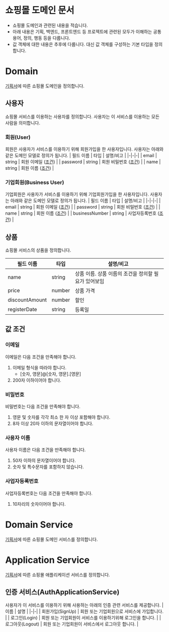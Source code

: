 # 쇼핑몰 도메인 문서
- 쇼핑몰 도메인과 관련된 내용을 적습니다.
- 아래 내용은 기획, 백엔드, 프론트엔드 등 프로젝트에 관련된 모두가 이해하는 공통 용어, 정의, 행동 등을 다룹니다.
- 값 객체에 대한 내용은 추후에 다룹니다. 대신 값 객체를 구성하는 기본 타입을 정의합니다.

# Domain
[기획서](docs)에 따른 쇼핑몰 도메인을 정의합니다.

<h2>사용자</h2>

쇼핑몰 서비스를 이용하는 사용자를 정의합니다. 사용자는 이 서비스를 이용하는 모든 사람을 의미합니다.

<h3>회원(User)</h3>

회원은 사용자가 서비스를 이용하기 위해 회원가입을 한 사용자입니다. 사용자는 아래와 같은 도메인 모델로 정의가 됩니다.
| 필드 이름 | 타입 | 설명/비고 |
|-|-|-|
| email | string | 회원 이메일 ([조건](#email)) |
| password | string | 회원 비밀번호 ([조건](#password))  |
| name | string | 회원 이름 ([조건](#name)) |

<h3>기업회원(Business User)</h3>

기업회원은 사용자가 서비스를 이용하기 위해 기업회원가입을 한 사용자입니다. 사용자는 아래와 같은 도메인 모델로 정의가 됩니다.
| 필드 이름 | 타입 | 설명/비고 |
|-|-|-|
| email | string | 회원 이메일 ([조건](#email)) |
| password | string | 회원 비밀번호 ([조건](#password))  |
| name | string | 회원 이름 ([조건](#name)) |
| businessNumber | string | 사업자등록번호 ([조건](#businessNumber)) |

<h2>상품</h2>
쇼핑몰 서비스의 상품을 정의합니다.

| 필드 이름 | 타입 | 설명/비고 |
|-|-|-|
| name | string | 상품 이름. 상품 이름의 조건을 정의할 필요가 있어보임 |
| price | number | 상품 가격 |
| discountAmount | number | 할인 |
| registerDate | string | 등록일 |

<h2>값 조건</h2>

<h3 id="email">이메일</h3>

이메일은 다음 조건을 만족해야 합니다.
1. 이메일 형식을 따라야 합니다.
   - [숫자, 영문]@[숫자, 영문].[영문]
2. 200자 이하이어야 합니다.

<h3 id="password">비밀번호</h3>

비밀번호는 다음 조건을 만족해야 합니다.
1. 영문 및 숫자를 각각 최소 한 자 이상 포함해야 합니다.
2. 8자 이상 20자 이하의 문자열이어야 합니다.

<h3 id="name">사용자 이름</h3>

사용자 이름은 다음 조건을 만족해야 합니다.
1. 50자 이하의 문자열이어야 합니다.
2. 숫자 및 특수문자를 포함하지 않습니다.

<h3 id="businessNumber">사업자등록번호</h3>

사업자등록번호는 다음 조건을 만족해야 합니다.
1. 10자리의 숫자이어야 합니다.

# Domain Service
[기획서](docs)에 따른 쇼핑몰 도메인 서비스를 정의합니다.

# Application Service
[기획서](docs)에 따른 쇼핑몰 애플리케이션 서비스를 정의합니다.

<h2>인증 서비스(AuthApplicationService)</h2>

사용자가 이 서비스를 이용하기 위해 사용하는 아래의 인증 관련 서비스를 제공합니다.
| 이름 | 설명 |
|-|-|
| 회원가입(SignUp) | 회원 또는 기업회원으로 서비스에 가입합니다. |
| 로그인(Login) | 회원 또는 기업회원이 서비스를 이용하기위해 로그인을 합니다. |
| 로그아웃(Logout) | 회원 또는 기업회원이 서비스에서 로그아웃 합니다. |

[docs]: https://docs.google.com/presentation/d/16vdPB7ACHmY8jmFKQP5jLajT8XakD37dZUzITi1Uz_o/edit#slide=id.g112112406c1_1_0
